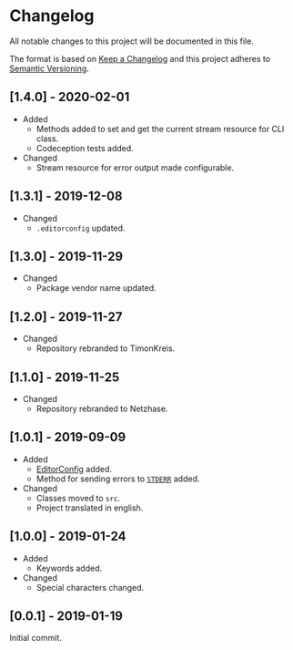 # Changelog
All notable changes to this project will be documented in this file.

The format is based on [Keep a Changelog](https://keepachangelog.com/en/1.0.0/) and this project adheres to [Semantic Versioning](https://semver.org/spec/v2.0.0.html).

## [1.4.0] - 2020-02-01
* Added
  * Methods added to set and get the current stream resource for CLI class.
  * Codeception tests added.
* Changed
  * Stream resource for error output made configurable.

## [1.3.1] - 2019-12-08
* Changed
  * `.editorconfig` updated.

## [1.3.0] - 2019-11-29
* Changed
  * Package vendor name updated.

## [1.2.0] - 2019-11-27
* Changed
  * Repository rebranded to TimonKreis.

## [1.1.0] - 2019-11-25
* Changed
  * Repository rebranded to Netzhase.

## [1.0.1] - 2019-09-09
* Added
  * [EditorConfig](https://editorconfig.org/) added.
  * Method for sending errors to [`STDERR`](https://www.php.net/manual/en/features.commandline.io-streams.php) added.
* Changed
  * Classes moved to `src`.
  * Project translated in english.

## [1.0.0] - 2019-01-24
* Added
  * Keywords added.
* Changed
  * Special characters changed.

## [0.0.1] - 2019-01-19
Initial commit.
